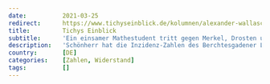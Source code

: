 ```yaml
---
date:          2021-03-25
redirect:      https://www.tichyseinblick.de/kolumnen/alexander-wallasch-heute/inzidenz-ein-einsamer-mathestudent-tritt-gegen-merkel-drosten-und-co-an/
title:         Tichys Einblick
subtitle:      'Ein einsamer Mathestudent tritt gegen Merkel, Drosten und Co an'
description:   'Schönherr hat die Inzidenz-Zahlen des Berchtesgadener Landes korrekt berechnet und – ohne dass es eines Wunders bedurfte – sank der Inzidenzwert schwuppdiwupp von 89 auf 29.'
country:       [DE]
categories:    [Zahlen, Widerstand]
tags:          []
---
```

